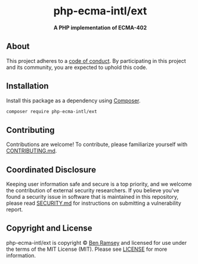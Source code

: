 <h1 align="center">php-ecma-intl/ext</h1>

<p align="center">
    <strong>A PHP implementation of ECMA-402</strong>
</p>

<!--
TODO: Make sure the following URLs are correct and working for your project.
      Then, remove these comments to display the badges, giving users a quick
      overview of your package.

<p align="center">
    <a href="https://github.com/php-ecma-intl/ext"><img src="https://img.shields.io/badge/source-php--ecma--intl/ext-blue.svg?style=flat-square" alt="Source Code"></a>
    <a href="https://packagist.org/packages/php-ecma-intl/ext"><img src="https://img.shields.io/packagist/v/php-ecma-intl/ext.svg?style=flat-square&label=release" alt="Download Package"></a>
    <a href="https://php.net"><img src="https://img.shields.io/packagist/php-v/php-ecma-intl/ext.svg?style=flat-square&colorB=%238892BF" alt="PHP Programming Language"></a>
    <a href="https://github.com/php-ecma-intl/ext/blob/main/LICENSE"><img src="https://img.shields.io/packagist/l/php-ecma-intl/ext.svg?style=flat-square&colorB=darkcyan" alt="Read License"></a>
    <a href="https://github.com/php-ecma-intl/ext/actions/workflows/continuous-integration.yml"><img src="https://img.shields.io/github/actions/workflow/status/php-ecma-intl/ext/continuous-integration.yml?branch=main&style=flat-square&logo=github" alt="Build Status"></a>
    <a href="https://codecov.io/gh/php-ecma-intl/ext"><img src="https://img.shields.io/codecov/c/gh/php-ecma-intl/ext?label=codecov&logo=codecov&style=flat-square" alt="Codecov Code Coverage"></a>
    <a href="https://shepherd.dev/github/php-ecma-intl/ext"><img src="https://img.shields.io/endpoint?style=flat-square&url=https%3A%2F%2Fshepherd.dev%2Fgithub%2Fphp-ecma-intl%2Fext%2Fcoverage" alt="Psalm Type Coverage"></a>
</p>
-->


## About

<!--
TODO: Use this space to provide more details about your package. Try to be
      concise. This is the introduction to your package. Let others know what
      your package does and how it can help them build applications.
-->


This project adheres to a [code of conduct](CODE_OF_CONDUCT.md).
By participating in this project and its community, you are expected to
uphold this code.


## Installation

Install this package as a dependency using [Composer](https://getcomposer.org).

``` bash
composer require php-ecma-intl/ext
```

<!--
## Usage

Provide a brief description or short example of how to use this library.
If you need to provide more detailed examples, use the `docs/` directory
and provide a link here to the documentation.

``` php
use Ecma\Example;

$example = new Example();
echo $example->greet('fellow human');
```
-->


## Contributing

Contributions are welcome! To contribute, please familiarize yourself with
[CONTRIBUTING.md](CONTRIBUTING.md).

## Coordinated Disclosure

Keeping user information safe and secure is a top priority, and we welcome the
contribution of external security researchers. If you believe you've found a
security issue in software that is maintained in this repository, please read
[SECURITY.md](SECURITY.md) for instructions on submitting a vulnerability report.






## Copyright and License

php-ecma-intl/ext is copyright © [Ben Ramsey](https://benramsey.com)
and licensed for use under the terms of the
MIT License (MIT). Please see [LICENSE](LICENSE) for more information.


